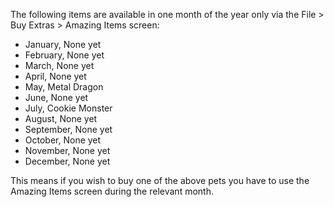 ---
---
The following items are available in one month of the year only via the File > Buy Extras > Amazing Items screen:

*   January, None yet
*   February, None yet
*   March, None yet
*   April, None yet
*   May, Metal Dragon
*   June, None yet
*   July, Cookie Monster
*   August, None yet
*   September, None yet
*   October, None yet
*   November, None yet
*   December, None yet

This means if you wish to buy one of the above pets you have to use the Amazing Items screen during the relevant month.